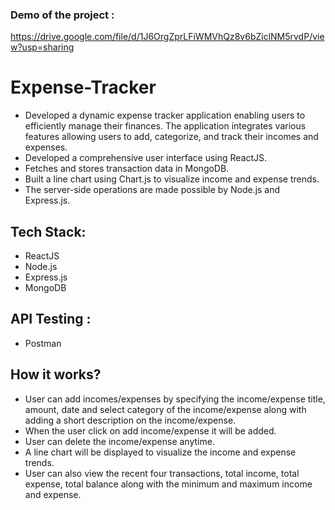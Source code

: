### Demo of the project : 
https://drive.google.com/file/d/1J6OrgZprLFiWMVhQz8v6bZiclNM5rvdP/view?usp=sharing


# Expense-Tracker
* Developed a dynamic expense tracker application enabling users to efficiently manage their finances. The application integrates various features allowing users to add, categorize, and track their incomes and expenses.
* Developed a comprehensive user interface using ReactJS.
* Fetches and stores transaction data in MongoDB.
* Built a line chart using Chart.js to visualize income and expense trends.
* The server-side operations are made possible by Node.js and Express.js.

## Tech Stack:
* ReactJS
* Node.js
* Express.js
* MongoDB

## API Testing :
* Postman
  
## How it works?
* User can add incomes/expenses by specifying the income/expense title, amount, date and select category of the income/expense along with adding a short description on the income/expense.
* When the user click on add income/expense it will be added.
* User can delete the income/expense anytime.
* A line chart will be displayed to visualize the income and expense trends.
* User can also view the recent four transactions, total income, total expense, total balance along with the minimum and maximum income and expense.
